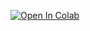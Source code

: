 [![Open In Colab](https://colab.research.google.com/assets/colab-badge.svg)](https://colab.research.google.com/drive/1ct9kHKhvPgeaAmb7KJ8c3flGfvPsR4k9?usp=drive_link)
